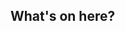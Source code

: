 ## What's on here?

<!--

We're a fairly new research group, so we don't have a ton of public-facing repositories yet.

Looking for our work with [Verena](viralemergence.org)? Check out our Github organization [over there](github.com/viralemergence) 

-->
